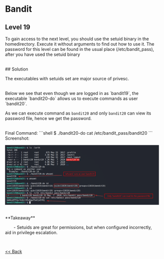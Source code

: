 # Bandit

## Level 19
To gain access to the next level, you should use the setuid binary in the homedirectory. Execute it without arguments to find out how to use it. The password for this level can be found in the usual place (/etc/bandit_pass), after you have used the setuid binary

<br/>
## Solution

The executables with setuids set are major source of privesc.

<br/> 
Below we see that even though we are logged in as `bandit19`, the executable `bandit20-do` allows us to execute commands as user `bandit20`.

As we can execute command as `bandit20` and only `bandit20` can view its password file, hence we get the password.

<br/>
Final Command:
```shell
$ ./bandit20-do cat /etc/bandit_pass/bandit20
```

<br/>
Screenshot:

![Level 19 Image](./images/Level19.png)

<br/>
<span id=green>**Takeaway**</span><br/>

  - Setuids are great for permissions, but when configured incorrectly, aid in privilege escalation.<br/>

<br/>

[<< Back](https://grey-fish.github.io/Bandit/index.html)

